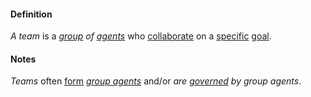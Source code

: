 #### Definition

*A team* is a *[group](https://github.com/gcassel/Modular-Organization-Terminology/blob/master/terms/group.md) of [agents](https://github.com/gcassel/Modular-Organization-Terminology/blob/master/terms/agent.md)* who [collaborate](https://github.com/gcassel/Modular-Organization-Terminology/blob/master/terms/collaboration.md) on a [specific](https://github.com/gcassel/Modular-Organization-Terminology/blob/master/terms/specific.md) [goal](https://github.com/gcassel/Modular-Organization-Terminology/blob/master/terms/goal.md).
		
#### Notes

*Teams* often [form](https://github.com/gcassel/Modular-Organization-Terminology/blob/master/terms/form.md) *[group agents](https://github.com/gcassel/Modular-Organization-Terminology/blob/master/compound-terms/group-agent.md)* and/or *are [governed](https://github.com/gcassel/Modular-Organization-Terminology/blob/master/terms/govern.md) by group agents*.  
